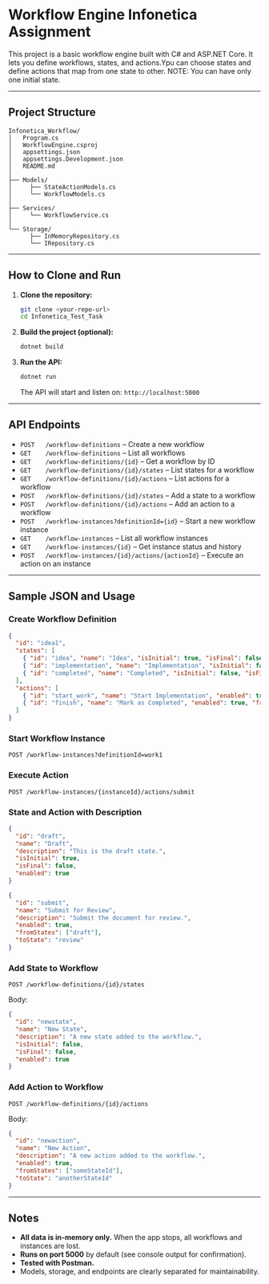 # Workflow Engine Infonetica Assignment

This project is a basic workflow engine built with C# and ASP.NET Core. It lets you define workflows, states, and actions.Ypu can choose states and define actions that map from one state to other. NOTE: You can have only one initial state.

---

## Project Structure

```
Infonetica_Workflow/
│   Program.cs
│   WorkflowEngine.csproj
│   appsettings.json
│   appsettings.Development.json
│   README.md
│
├── Models/
│     ├── StateActionModels.cs
│     └── WorkflowModels.cs
│
├── Services/
│     └── WorkflowService.cs
│
└── Storage/
      ├── InMemoryRepository.cs
      └── IRepository.cs
```

---

## How to Clone and Run

1. **Clone the repository:**
   ```bash
   git clone <your-repo-url>
   cd Infonetica_Test_Task
   ```
2. **Build the project (optional):**
   ```bash
   dotnet build
   ```
3. **Run the API:**
   ```bash
   dotnet run
   ```
   The API will start and listen on:
   `http://localhost:5000`

---

## API Endpoints

- `POST   /workflow-definitions` – Create a new workflow
- `GET    /workflow-definitions` – List all workflows
- `GET    /workflow-definitions/{id}` – Get a workflow by ID
- `GET    /workflow-definitions/{id}/states` – List states for a workflow
- `GET    /workflow-definitions/{id}/actions` – List actions for a workflow
- `POST   /workflow-definitions/{id}/states` – Add a state to a workflow
- `POST   /workflow-definitions/{id}/actions` – Add an action to a workflow
- `POST   /workflow-instances?definitionId={id}` – Start a new workflow instance
- `GET    /workflow-instances` – List all workflow instances
- `GET    /workflow-instances/{id}` – Get instance status and history
- `POST   /workflow-instances/{id}/actions/{actionId}` – Execute an action on an instance

---

## Sample JSON and Usage

### Create Workflow Definition
```json
{
  "id": "idea1",
  "states": [
    { "id": "idea", "name": "Idea", "isInitial": true, "isFinal": false, "enabled": true, "description": "Initial State"},
    { "id": "implementation", "name": "Implementation", "isInitial": false, "isFinal": false, "enabled": true },
    { "id": "completed", "name": "Completed", "isInitial": false, "isFinal": true, "enabled": true }
  ],
  "actions": [
    { "id": "start_work", "name": "Start Implementation", "enabled": true, "fromStates": ["idea"], "toState": "implementation" },
    { "id": "finish", "name": "Mark as Completed", "enabled": true, "fromStates": ["implementation"], "toState": "completed" }
  ]
}
```

### Start Workflow Instance
```
POST /workflow-instances?definitionId=work1
```

### Execute Action
```
POST /workflow-instances/{instanceId}/actions/submit
```

### State and Action with Description
```json
{
  "id": "draft",
  "name": "Draft",
  "description": "This is the draft state.",
  "isInitial": true,
  "isFinal": false,
  "enabled": true
}
```

```json
{
  "id": "submit",
  "name": "Submit for Review",
  "description": "Submit the document for review.",
  "enabled": true,
  "fromStates": ["draft"],
  "toState": "review"
}
```

### Add State to Workflow
```
POST /workflow-definitions/{id}/states
```
Body:
```json
{
  "id": "newstate",
  "name": "New State",
  "description": "A new state added to the workflow.",
  "isInitial": false,
  "isFinal": false,
  "enabled": true
}
```

### Add Action to Workflow
```
POST /workflow-definitions/{id}/actions
```
Body:
```json
{
  "id": "newaction",
  "name": "New Action",
  "description": "A new action added to the workflow.",
  "enabled": true,
  "fromStates": ["someStateId"],
  "toState": "anotherStateId"
}
```

---

## Notes
- **All data is in-memory only.** When the app stops, all workflows and instances are lost.
- **Runs on port 5000** by default (see console output for confirmation).
- **Tested with Postman.**
- Models, storage, and endpoints are clearly separated for maintainability.

